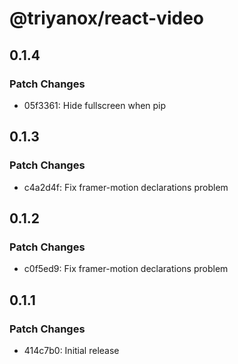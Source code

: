 # @triyanox/react-video

## 0.1.4

### Patch Changes

- 05f3361: Hide fullscreen when pip

## 0.1.3

### Patch Changes

- c4a2d4f: Fix framer-motion declarations problem

## 0.1.2

### Patch Changes

- c0f5ed9: Fix framer-motion declarations problem

## 0.1.1

### Patch Changes

- 414c7b0: Initial release
